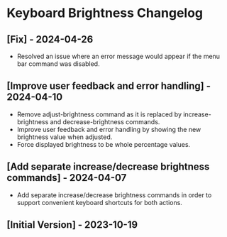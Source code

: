 # Keyboard Brightness Changelog

## [Fix] - 2024-04-26

- Resolved an issue where an error message would appear if the menu bar command was disabled.

## [Improve user feedback and error handling] - 2024-04-10

- Remove adjust-brightness command as it is replaced by increase-brightness and decrease-brightness commands.
- Improve user feedback and error handling by showing the new brightness value when adjusted.
- Force displayed brightness to be whole percentage values.

## [Add separate increase/decrease brightness commands] - 2024-04-07

- Add separate increase/decrease brightness commands in order to support convenient keyboard shortcuts for both actions.

## [Initial Version] - 2023-10-19
